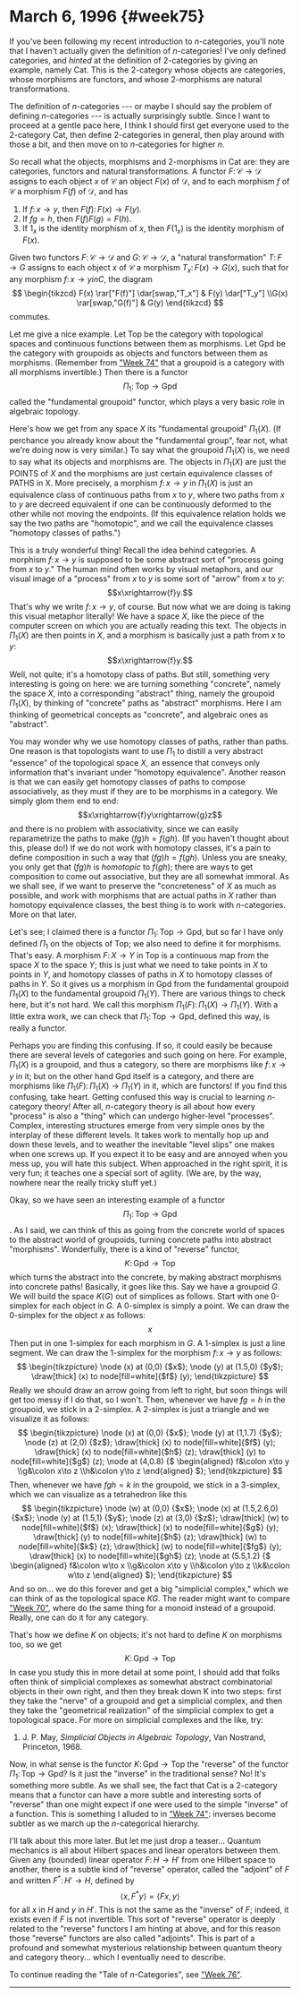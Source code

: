 # March 6, 1996 {#week75}

If you've been following my recent introduction to $n$-categories,
you'll note that I haven't actually given the definition of
$n$-categories! I've only defined categories, and *hinted* at the
definition of $2$-categories by giving an example, namely $\mathsf{Cat}$. This is the
$2$-category whose objects are categories, whose morphisms are functors,
and whose $2$-morphisms are natural transformations.

The definition of $n$-categories --- or maybe I should say the problem of
defining $n$-categories --- is actually surprisingly subtle. Since I want to
proceed at a gentle pace here, I think I should first get everyone used
to the $2$-category $\mathsf{Cat}$, then define $2$-categories in general, then play
around with those a bit, and then move on to $n$-categories for higher $n$.

So recall what the objects, morphisms and $2$-morphisms in $\mathsf{Cat}$ are: they
are categories, functors and natural transformations. A functor $F\colon \mathcal{C}\to\mathcal{D}$
assigns to each object $x$ of $\mathcal{C}$ an object $F(x)$ of $\mathcal{D}$, and to each morphism
$f$ of $\mathcal{C}$ a morphism $F(f)$ of $\mathcal{D}$, and has

1.  If $f\colon  x \to y$, then $F(f)\colon  F(x) \to F(y)$.
2.  If $fg = h$, then $F(f)F(g) = F(h)$.
3.  If $1_x$ is the identity morphism of $x$, then $F(1_x)$ is the identity
    morphism of $F(x)$.

Given two functors $F\colon\mathcal{C}\to\mathcal{D}$ and $G\colon\mathcal{C}\to\mathcal{D}$, a "natural transformation"
$T\colon F\to G$ assigns to each object $x$ of $\mathcal{C}$ a morphism $T_x\colon F(x)\to G(x)$,
such that for any morphism $f\colon x\to y in C$, the diagram
$$
  \begin{tikzcd}
    F(x) \rar["F(f)"] \dar[swap,"T_x"]
    & F(y) \dar["T_y"]
  \\G(x) \rar[swap,"G(f)"]
    & G(y)
  \end{tikzcd}
$$
commutes.

Let me give a nice example. Let $\mathsf{Top}$ be the category with topological
spaces and continuous functions between them as morphisms. Let $\mathsf{Gpd}$ be
the category with groupoids as objects and functors between them as
morphisms. (Remember from ["Week 74"](#week74) that a groupoid is a
category with all morphisms invertible.) Then there is a functor
$$\Pi_1\colon\mathsf{Top}\to\mathsf{Gpd}$$
called the "fundamental groupoid" functor, which plays a very basic
role in algebraic topology.

Here's how we get from any space $X$ its "fundamental groupoid"
$\Pi_1(X)$. (If perchance you already know about the "fundamental group",
fear not, what we're doing now is very similar.) To say what the
groupoid $\Pi_1(X)$ is, we need to say what its objects and morphisms are.
The objects in $\Pi_1(X)$ are just the POINTS of $X$ and the morphisms are
just certain equivalence classes of PATHS in X. More precisely, a
morphism $f\colon x\to y$ in $\Pi_1(X)$ is just an equivalence class of continuous
paths from $x$ to $y$, where two paths from $x$ to $y$ are decreed equivalent if
one can be continuously deformed to the other while not moving the
endpoints. (If this equivalence relation holds we say the two paths are
"homotopic", and we call the equivalence classes "homotopy classes of
paths.")

This is a truly wonderful thing! Recall the idea behind categories. A
morphism $f\colon x\to y$ is supposed to be some abstract sort of "process
going from $x$ to $y$." The human mind often works by visual metaphors, and
our visual image of a "process" from $x$ to $y$ is some sort of "arrow"
from $x$ to $y$:
$$x\xrightarrow{f}y.$$
That's why we write $f\colon x\to y$, of course. But now what we are doing is
taking this visual metaphor literally! We have a space $X$, like the piece
of the computer screen on which you are actually reading this text. The
objects in $\Pi_1(X)$ are then points in $X$, and a morphism is basically
just a path from $x$ to $y$:
$$x\xrightarrow{f}y.$$
Well, not quite; it's a homotopy class of paths. But still, something
very interesting is going on here: we are turning something
"concrete", namely the space $X$, into a corresponding "abstract"
thing, namely the groupoid $\Pi_1(X)$, by thinking of "concrete" paths as
"abstract" morphisms. Here I am thinking of geometrical concepts as
"concrete", and algebraic ones as "abstract".

You may wonder why we use homotopy classes of paths, rather than paths.
One reason is that topologists want to use $\Pi_1$ to distill a very
abstract "essence" of the topological space $X$, an essence that conveys
only information that's invariant under "homotopy equivalence".
Another reason is that we can easily get homotopy classes of paths to
compose associatively, as they must if they are to be morphisms in a
category. We simply glom them end to end:
$$x\xrightarrow{f}y\xrightarrow{g}z$$
and there is no problem with associativity, since we can easily
reparametrize the paths to make $(fg)h = f(gh)$. (If you haven't thought
about this, please do!) If we do not work with homotopy classes, it's a
pain to define composition in such a way that $(fg)h = f(gh)$. Unless you
are sneaky, you only get that $(fg)h$ is *homotopic* to $f(gh)$; there are
ways to get composition to come out associative, but they are all
somewhat immoral. As we shall see, if we want to preserve the
"concreteness" of $X$ as much as possible, and work with morphisms that
are actual paths in $X$ rather than homotopy equivalence classes, the best
thing is to work with $n$-categories. More on that later.

Let's see; I claimed there is a functor $\Pi_1\colon\mathsf{Top}\to\mathsf{Gpd}$, but so far I
have only defined $\Pi_1$ on the objects of $\mathsf{Top}$; we also need to define it
for morphisms. That's easy. A morphism $F\colon X\to Y$ in $\mathsf{Top}$ is a continuous
map from the space $X$ to the space $Y$; this is just what we need to take
points in $X$ to points in $Y$, and homotopy classes of paths in $X$ to
homotopy classes of paths in $Y$. So it gives us a morphism in $\mathsf{Gpd}$ from
the fundamental groupoid $\Pi_1(X)$ to the fundamental groupoid $\Pi_1(Y)$.
There are various things to check here, but it's not hard. We call this
morphism $\Pi_1(F)\colon\Pi_1(X)\to\Pi_1(Y)$. With a little extra work, we can
check that $\Pi_1\colon\mathsf{Top}\to\mathsf{Gpd}$, defined this way, is really a functor.

Perhaps you are finding this confusing. If so, it could easily be
because there are several levels of categories and such going on here.
For example, $\Pi_1(X)$ is a groupoid, and thus a category, so there are
morphisms like $f\colon x\to y$ in it; but on the other hand $\mathsf{Gpd}$ itself is a
category, and there are morphisms like $\Pi_1(F)\colon\Pi_1(X)\to\Pi_1(Y)$ in it,
which are functors! If you find this confusing, take heart. Getting
confused this way is crucial to learning $n$-category theory! After all,
$n$-category theory is all about how every "process" is also a "thing"
which can undergo higher-level "processes". Complex, interesting
structures emerge from very simple ones by the interplay of these
different levels. It takes work to mentally hop up and down these
levels, and to weather the inevitable "level slips" one makes when one
screws up. If you expect it to be easy and are annoyed when you mess up,
you will hate this subject. When approached in the right spirit, it is
very fun; it teaches one a special sort of agility. (We are, by the way,
nowhere near the really tricky stuff yet.)

Okay, so we have seen an interesting example of a functor
$$\Pi_1\colon\mathsf{Top}\to\mathsf{Gpd}$$.
As I said, we can think of this as going from the concrete world of
spaces to the abstract world of groupoids, turning concrete paths into
abstract "morphisms". Wonderfully, there is a kind of "reverse"
functor,
$$K\colon\mathsf{Gpd}\to\mathsf{Top}$$
which turns the abstract into the concrete, by making abstract morphisms
into concrete paths! Basically, it goes like this. Say we have a
groupoid $G$. We will build the space $K(G)$ out of simplices as follows.
Start with one 0-simplex for each object in $G$. A 0-simplex is simply a
point. We can draw the 0-simplex for the object $x$ as follows:
$$x$$
Then put in one $1$-simplex for each morphism in $G$. A $1$-simplex is just a
line segment. We can draw the $1$-simplex for the morphism $f\colon x\to y$ as
follows:
$$
  \begin{tikzpicture}
    \node (x) at (0,0) {$x$};
    \node (y) at (1.5,0) {$y$};
    \draw[thick] (x) to node[fill=white]{$f$} (y);
  \end{tikzpicture}
$$
Really we should draw an arrow going from left to right, but soon things
will get too messy if I do that, so I won't. Then, whenever we have $fg=h$
in the groupoid, we stick in a $2$-simplex. A $2$-simplex is just a
triangle and we visualize it as follows:
$$
  \begin{tikzpicture}
    \node (x) at (0,0) {$x$};
    \node (y) at (1,1.7) {$y$};
    \node (z) at (2,0) {$z$};
    \draw[thick] (x) to node[fill=white]{$f$} (y);
    \draw[thick] (x) to node[fill=white]{$h$} (z);
    \draw[thick] (y) to node[fill=white]{$g$} (z);
    \node at (4,0.8) {$
      \begin{aligned}
        f&\colon x\to y
      \\g&\colon x\to z
      \\h&\colon y\to z
      \end{aligned}
    $};
  \end{tikzpicture}
$$
Then, whenever we have $fgh = k$ in the groupoid, we stick in a $3$-simplex,
which we can visualize as a tetrahedron like this
$$
  \begin{tikzpicture}
    \node (w) at (0,0) {$x$};
    \node (x) at (1.5,2.6,0) {$x$};
    \node (y) at (1.5,1) {$y$};
    \node (z) at (3,0) {$z$};
    \draw[thick] (w) to node[fill=white]{$f$} (x);
    \draw[thick] (x) to node[fill=white]{$g$} (y);
    \draw[thick] (y) to node[fill=white]{$h$} (z);
    \draw[thick] (w) to node[fill=white]{$k$} (z);
    \draw[thick] (w) to node[fill=white]{$fg$} (y);
    \draw[thick] (x) to node[fill=white]{$gh$} (z);
    \node at (5.5,1.2) {$
      \begin{aligned}
        f&\colon w\to x
      \\g&\colon x\to y
      \\h&\colon y\to z
      \\k&\colon w\to z
      \end{aligned}
    $};
  \end{tikzpicture}
$$
And so on... we do this forever and get a big "simplicial complex,"
which we can think of as the topological space $KG$. The reader might want
to compare ["Week 70"](#week70), where do the same thing for a
monoid instead of a groupoid. Really, one can do it for any category.

That's how we define $K$ on objects; it's not hard to define $K$ on
morphisms too, so we get
$$K\colon\mathsf{Gpd}\to\mathsf{Top}$$
In case you study this in more detail at some point, I should add that
folks often think of simplicial complexes as somewhat abstract
combinatorial objects in their own right, and then they break down K
into two steps: first they take the "nerve" of a groupoid and get a
simplicial complex, and then they take the "geometrical realization"
of the simplicial complex to get a topological space. For more on
simplicial complexes and the like, try:

1) J. P. May, _Simplicial Objects in Algebraic Topology_, Van Nostrand, Princeton, 1968.

Now, in what sense is the functor $K\colon\mathsf{Gpd}\to\mathsf{Top}$ the "reverse" of the
functor $\Pi_1\colon\mathsf{Top}\to\mathsf{Gpd}$? Is it just the "inverse" in the traditional
sense? No! It's something more subtle. As we shall see, the fact that
$\mathsf{Cat}$ is a $2$-category means that a functor can have a more subtle and
interesting sorts of "reverse" than one might expect if one were used
to the simple "inverse" of a function. This is something I alluded to
in ["Week 74"](#week74): inverses become subtler as we march up the
$n$-categorical hierarchy.

I'll talk about this more later. But let me just drop a teaser...
Quantum mechanics is all about Hilbert spaces and linear operators
between them. Given any (bounded) linear operator $F\colon H\to H'$ from one
Hilbert space to another, there is a subtle kind of "reverse"
operator, called the "adjoint" of $F$ and written $F^*\colon H'\to H$, defined
by
$$\langle x,F^*y \rangle = \langle Fx,y \rangle$$
for all $x$ in $H$ and $y$ in $H'$. This is not the same as the "inverse" of
$F$; indeed, it exists even if $F$ is not invertible. This sort of
"reverse" operator is deeply related to the "reverse" functors I am
hinting at above, and for this reason those "reverse" functors are
also called "adjoints". This is part of a profound and somewhat
mysterious relationship between quantum theory and category theory...
which I eventually need to describe.

To continue reading the "Tale of $n$-Categories", see ["Week 76"](#week76).

------------------------------------------------------------------------
